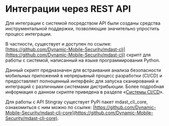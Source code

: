 # Интеграции через REST API

Для интеграции с системой посредством API были созданы средства инструментальной поддержки, позволяющие значительно упростить процесс интеграции.

В частности, существует и доступен по ссылке: [https://github.com/Dynamic-Mobile-Security/mdast-cli](https://github.com/Dynamic-Mobile-Security/mdast-cli) скрипт для работы с системой, написанный на языке программирования Python.

Данный скрипт предназначен для встраивания анализа безопасности мобильных приложений в непрерывный процесс разработки (CI/CD) и предоставляет полноценный интерфейс для запуска сканирований и интеграций с различными системами дистрибьюции. Более подробная информация о данном скрипте приведена в разделе «[Системы CI/CD](./sistemy_ci_cd.md)».  

Для работы с API Stingray существует PyPi пакет mdast_cli_core, ознакомиться с ним можно по ссылке: [https://github.com/Dynamic-Mobile-Security/mdast-cli-core](https://github.com/Dynamic-Mobile-Security/mdast-cli-core).
